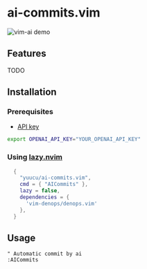 # ai-commits.vim

![vim-ai demo](./demo.gif)

## Features

TODO

## Installation

### Prerequisites

- [API key](https://platform.openai.com/account/api-keys)

```sh
export OPENAI_API_KEY="YOUR_OPENAI_API_KEY"
```

### Using [lazy.nvim](https://github.com/folke/lazy.nvim)

```lua
  {
    "yuucu/ai-commits.vim",
    cmd = { "AICommits" },
    lazy = false,
    dependencies = {
      'vim-denops/denops.vim'
    },
  }
```


## Usage

```
" Automatic commit by ai
:AICommits
```
